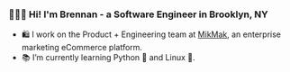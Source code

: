 ### 👋👨‍💻 Hi! I'm Brennan - a Software Engineer in Brooklyn, NY
 - 🛍 I work on the Product + Engineering team at <a href="https://www.mikmak.tv/home" target="blank">MikMak</a>, an enterprise marketing eCommerce platform.
 - 📚 I’m currently learning Python 🐍 and Linux 🐧.

<!--
**bblair31/bblair31** is a ✨ _special_ ✨ repository because its `README.md` (this file) appears on your GitHub profile.

Here are some ideas to get you started:

- 🔭 I’m currently working on ...

- 👯 I’m looking to collaborate on ...
- 🤔 I’m looking for help with ...
- 💬 Ask me about ...
- 📫 How to reach me: ...
- 😄 Pronouns: ...
- ⚡ Fun fact: ...
-->
